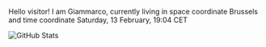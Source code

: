 Hello visitor! I am Giammarco, currently living in space coordinate Brussels and time coordinate Saturday, 13 February, 19:04 CET

![GitHub Stats](https://github-readme-stats.vercel.app/api?username=grcasanova)
